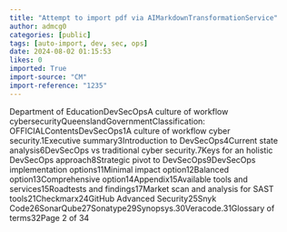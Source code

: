 ```yaml
---
title: "Attempt to import pdf via AIMarkdownTransformationService"
author: admcg0
categories: [public]
tags: [auto-import, dev, sec, ops]
date: 2024-08-02 01:15:53
likes: 0
imported: True 
import-source: "CM"
import-reference: "1235"
---
```


Department of EducationDevSecOpsA culture of workflow cybersecurityQueenslandGovernmentClassification: OFFICIALContentsDevSecOps1A culture of workflow cyber security.1Executive summary3Introduction to DevSecOps4Current state analysis6DevSecOps vs traditional cyber security.7Keys for an holistic DevSecOps approach8Strategic pivot to DevSecOps9DevSecOps implementation options11Minimal impact option12Balanced option13Comprehensive option14Appendix15Available tools and services15Roadtests and findings17Market scan and analysis for SAST tools21Checkmarx24GitHub Advanced Security25Snyk Code26SonarQube27Sonatype29Synopsys.30Veracode.31Glossary of terms32Page 2 of 34